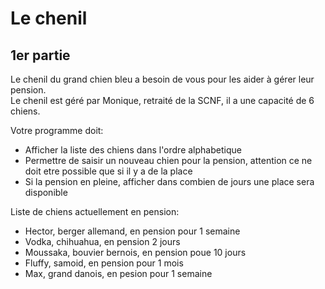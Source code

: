 # Le chenil

## 1er partie

Le chenil du grand chien bleu a besoin de vous pour les aider à gérer leur pension.  
Le chenil est géré par Monique, retraité de la SCNF, il a une capacité de 6 chiens.

Votre programme doit:

- Afficher la liste des chiens dans l'ordre alphabetique
- Permettre de saisir un nouveau chien pour la pension, attention ce ne doit etre possible que si il y a de la place
- Si la pension en pleine, afficher dans combien de jours une place sera disponible

Liste de chiens actuellement en pension:
- Hector, berger allemand, en pension pour 1 semaine
- Vodka, chihuahua, en pension 2 jours
- Moussaka, bouvier bernois, en pension poue 10 jours
- Fluffy, samoid, en pension pour 1 mois
- Max, grand danois, en pesion pour 1 semaine
